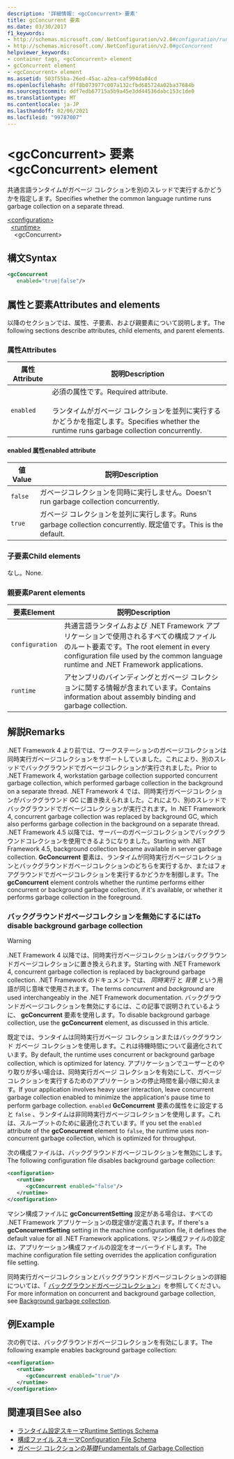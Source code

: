 ```yaml
---
description: '詳細情報: <gcConcurrent> 要素'
title: gcConcurrent 要素
ms.date: 03/30/2017
f1_keywords:
- http://schemas.microsoft.com/.NetConfiguration/v2.0#configuration/runtime/gcConcurrent
- http://schemas.microsoft.com/.NetConfiguration/v2.0#gcConcurrent
helpviewer_keywords:
- container tags, <gcConcurrent> element
- gcConcurrent element
- <gcConcurrent> element
ms.assetid: 503f55ba-26ed-45ac-a2ea-caf994da04cd
ms.openlocfilehash: dff8b073977c007a132cfbd685724a02ba37684b
ms.sourcegitcommit: ddf7edb67715a5b9a45e3dd44536dabc153c1de0
ms.translationtype: MT
ms.contentlocale: ja-JP
ms.lasthandoff: 02/06/2021
ms.locfileid: "99787007"
---
```

# <a name="gcconcurrent-element"></a><span data-ttu-id="34103-103">\<gcConcurrent> 要素</span><span class="sxs-lookup"><span data-stu-id="34103-103">\<gcConcurrent> element</span></span>

<span data-ttu-id="34103-104">共通言語ランタイムがガベージ コレクションを別のスレッドで実行するかどうかを指定します。</span><span class="sxs-lookup"><span data-stu-id="34103-104">Specifies whether the common language runtime runs garbage collection on a separate thread.</span></span>

[\<configuration>](../configuration-element.md)\
&nbsp;&nbsp;[\<runtime>](runtime-element.md)\
&nbsp;&nbsp;&nbsp;&nbsp;\<gcConcurrent>

## <a name="syntax"></a><span data-ttu-id="34103-105">構文</span><span class="sxs-lookup"><span data-stu-id="34103-105">Syntax</span></span>

```xml
<gcConcurrent
   enabled="true|false"/>
```

## <a name="attributes-and-elements"></a><span data-ttu-id="34103-106">属性と要素</span><span class="sxs-lookup"><span data-stu-id="34103-106">Attributes and elements</span></span>

<span data-ttu-id="34103-107">以降のセクションでは、属性、子要素、および親要素について説明します。</span><span class="sxs-lookup"><span data-stu-id="34103-107">The following sections describe attributes, child elements, and parent elements.</span></span>

### <a name="attributes"></a><span data-ttu-id="34103-108">属性</span><span class="sxs-lookup"><span data-stu-id="34103-108">Attributes</span></span>

|<span data-ttu-id="34103-109">属性</span><span class="sxs-lookup"><span data-stu-id="34103-109">Attribute</span></span>|<span data-ttu-id="34103-110">説明</span><span class="sxs-lookup"><span data-stu-id="34103-110">Description</span></span>|
|---------------|-----------------|
|`enabled`|<span data-ttu-id="34103-111">必須の属性です。</span><span class="sxs-lookup"><span data-stu-id="34103-111">Required attribute.</span></span><br /><br /><span data-ttu-id="34103-112">ランタイムがガベージ コレクションを並列に実行するかどうかを指定します。</span><span class="sxs-lookup"><span data-stu-id="34103-112">Specifies whether the runtime runs garbage collection concurrently.</span></span>|

#### <a name="enabled-attribute"></a><span data-ttu-id="34103-113">enabled 属性</span><span class="sxs-lookup"><span data-stu-id="34103-113">enabled attribute</span></span>

|<span data-ttu-id="34103-114">値</span><span class="sxs-lookup"><span data-stu-id="34103-114">Value</span></span>|<span data-ttu-id="34103-115">説明</span><span class="sxs-lookup"><span data-stu-id="34103-115">Description</span></span>|
|-----------|-----------------|
|`false`|<span data-ttu-id="34103-116">ガベージコレクションを同時に実行しません。</span><span class="sxs-lookup"><span data-stu-id="34103-116">Doesn't run garbage collection concurrently.</span></span>|
|`true`|<span data-ttu-id="34103-117">ガベージ コレクションを並列に実行します。</span><span class="sxs-lookup"><span data-stu-id="34103-117">Runs garbage collection concurrently.</span></span> <span data-ttu-id="34103-118">既定値です。</span><span class="sxs-lookup"><span data-stu-id="34103-118">This is the default.</span></span>|

### <a name="child-elements"></a><span data-ttu-id="34103-119">子要素</span><span class="sxs-lookup"><span data-stu-id="34103-119">Child elements</span></span>

<span data-ttu-id="34103-120">なし。</span><span class="sxs-lookup"><span data-stu-id="34103-120">None.</span></span>

### <a name="parent-elements"></a><span data-ttu-id="34103-121">親要素</span><span class="sxs-lookup"><span data-stu-id="34103-121">Parent elements</span></span>

|<span data-ttu-id="34103-122">要素</span><span class="sxs-lookup"><span data-stu-id="34103-122">Element</span></span>|<span data-ttu-id="34103-123">説明</span><span class="sxs-lookup"><span data-stu-id="34103-123">Description</span></span>|
|-------------|-----------------|
|`configuration`|<span data-ttu-id="34103-124">共通言語ランタイムおよび .NET Framework アプリケーションで使用されるすべての構成ファイルのルート要素です。</span><span class="sxs-lookup"><span data-stu-id="34103-124">The root element in every configuration file used by the common language runtime and .NET Framework applications.</span></span>|
|`runtime`|<span data-ttu-id="34103-125">アセンブリのバインディングとガベージ コレクションに関する情報が含まれています。</span><span class="sxs-lookup"><span data-stu-id="34103-125">Contains information about assembly binding and garbage collection.</span></span>|

## <a name="remarks"></a><span data-ttu-id="34103-126">解説</span><span class="sxs-lookup"><span data-stu-id="34103-126">Remarks</span></span>

<span data-ttu-id="34103-127">.NET Framework 4 より前では、ワークステーションのガベージコレクションは同時実行ガベージコレクションをサポートしていました。これにより、別のスレッドでバックグラウンドでガベージコレクションが実行されました。</span><span class="sxs-lookup"><span data-stu-id="34103-127">Prior to .NET Framework 4, workstation garbage collection supported concurrent garbage collection, which performed garbage collection in the background on a separate thread.</span></span> <span data-ttu-id="34103-128">.NET Framework 4 では、同時実行ガベージコレクションがバックグラウンド GC に置き換えられました。これにより、別のスレッドでバックグラウンドでガベージコレクションが実行されます。</span><span class="sxs-lookup"><span data-stu-id="34103-128">In .NET Framework 4, concurrent garbage collection was replaced by background GC, which also performs garbage collection in the background on a separate thread.</span></span> <span data-ttu-id="34103-129">.NET Framework 4.5 以降では、サーバーのガベージコレクションでバックグラウンドコレクションを使用できるようになりました。</span><span class="sxs-lookup"><span data-stu-id="34103-129">Starting with .NET Framework 4.5, background collection became available in server garbage collection.</span></span> <span data-ttu-id="34103-130">**GcConcurrent** 要素は、ランタイムが同時実行ガベージコレクションとバックグラウンドガベージコレクションのどちらを実行するか、またはフォアグラウンドでガベージコレクションを実行するかどうかを制御します。</span><span class="sxs-lookup"><span data-stu-id="34103-130">The **gcConcurrent** element controls whether the runtime performs either concurrent or background garbage collection, if it's available, or whether it performs garbage collection in the foreground.</span></span>

### <a name="to-disable-background-garbage-collection"></a><span data-ttu-id="34103-131">バックグラウンドガベージコレクションを無効にするには</span><span class="sxs-lookup"><span data-stu-id="34103-131">To disable background garbage collection</span></span>

> [!WARNING]
> <span data-ttu-id="34103-132">.NET Framework 4 以降では、同時実行ガベージコレクションはバックグラウンドガベージコレクションに置き換えられます。</span><span class="sxs-lookup"><span data-stu-id="34103-132">Starting with .NET Framework 4, concurrent garbage collection is replaced by background garbage collection.</span></span> <span data-ttu-id="34103-133">.NET Framework のドキュメントでは、 *同時実行* と *背景* という用語が同じ意味で使用されます。</span><span class="sxs-lookup"><span data-stu-id="34103-133">The terms *concurrent* and *background* are used interchangeably in the .NET Framework documentation.</span></span> <span data-ttu-id="34103-134">バックグラウンドガベージコレクションを無効にするには、この記事で説明されているように、 **gcConcurrent** 要素を使用します。</span><span class="sxs-lookup"><span data-stu-id="34103-134">To disable background garbage collection, use the **gcConcurrent** element, as discussed in this article.</span></span>

<span data-ttu-id="34103-135">既定では、ランタイムは同時実行ガベージ コレクションまたはバックグラウンド ガベージ コレクションを使用します。これは待機時間について最適化されています。</span><span class="sxs-lookup"><span data-stu-id="34103-135">By default, the runtime uses concurrent or background garbage collection, which is optimized for latency.</span></span> <span data-ttu-id="34103-136">アプリケーションでユーザーとのやり取りが多い場合は、同時実行ガベージ コレクションを有効にして、ガベージ コレクションを実行するためのアプリケーションの停止時間を最小限に抑えます。</span><span class="sxs-lookup"><span data-stu-id="34103-136">If your application involves heavy user interaction, leave concurrent garbage collection enabled to minimize the application's pause time to perform garbage collection.</span></span> <span data-ttu-id="34103-137">`enabled` **GcConcurrent** 要素の属性をに設定すると `false` 、ランタイムは非同時実行ガベージコレクションを使用します。これは、スループットのために最適化されています。</span><span class="sxs-lookup"><span data-stu-id="34103-137">If you set the `enabled` attribute of the **gcConcurrent** element to `false`, the runtime uses non-concurrent garbage collection, which is optimized for throughput.</span></span>

<span data-ttu-id="34103-138">次の構成ファイルは、バックグラウンドガベージコレクションを無効にします。</span><span class="sxs-lookup"><span data-stu-id="34103-138">The following configuration file disables background garbage collection:</span></span>

```xml
<configuration>
   <runtime>
      <gcConcurrent enabled="false"/>
   </runtime>
</configuration>
```

<span data-ttu-id="34103-139">マシン構成ファイルに **gcConcurrentSetting** 設定がある場合は、すべての .NET Framework アプリケーションの既定値が定義されます。</span><span class="sxs-lookup"><span data-stu-id="34103-139">If there's a **gcConcurrentSetting** setting in the machine configuration file, it defines the default value for all .NET Framework applications.</span></span> <span data-ttu-id="34103-140">マシン構成ファイルの設定は、アプリケーション構成ファイルの設定をオーバーライドします。</span><span class="sxs-lookup"><span data-stu-id="34103-140">The machine configuration file setting overrides the application configuration file setting.</span></span>

<span data-ttu-id="34103-141">同時実行ガベージコレクションとバックグラウンドガベージコレクションの詳細については、「 [バックグラウンドガベージコレクション](../../../../standard/garbage-collection/background-gc.md)」を参照してください。</span><span class="sxs-lookup"><span data-stu-id="34103-141">For more information on concurrent and background garbage collection, see [Background garbage collection](../../../../standard/garbage-collection/background-gc.md).</span></span>

## <a name="example"></a><span data-ttu-id="34103-142">例</span><span class="sxs-lookup"><span data-stu-id="34103-142">Example</span></span>

<span data-ttu-id="34103-143">次の例では、バックグラウンドガベージコレクションを有効にします。</span><span class="sxs-lookup"><span data-stu-id="34103-143">The following example enables background garbage collection:</span></span>

```xml
<configuration>
   <runtime>
      <gcConcurrent enabled="true"/>
   </runtime>
</configuration>
```

## <a name="see-also"></a><span data-ttu-id="34103-144">関連項目</span><span class="sxs-lookup"><span data-stu-id="34103-144">See also</span></span>

- [<span data-ttu-id="34103-145">ランタイム設定スキーマ</span><span class="sxs-lookup"><span data-stu-id="34103-145">Runtime Settings Schema</span></span>](index.md)
- [<span data-ttu-id="34103-146">構成ファイル スキーマ</span><span class="sxs-lookup"><span data-stu-id="34103-146">Configuration File Schema</span></span>](../index.md)
- [<span data-ttu-id="34103-147">ガベージ コレクションの基礎</span><span class="sxs-lookup"><span data-stu-id="34103-147">Fundamentals of Garbage Collection</span></span>](../../../../standard/garbage-collection/fundamentals.md)
